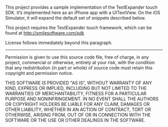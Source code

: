 This project provides a sample implementation of the TextExpander touch SDK. It’s implemented here as an iPhone app with a UITextView. On the iOS Simulator, it will expand the default set of snippets described below.

This project requires the TextExpander touch framework, which can be found at http://smilesoftware.com/sdk

License follows immediately beyond this paragraph.

* * *

Permission is given to use this source code file, free of charge, in any project, commercial or otherwise, entirely at your risk, with the condition that any redistribution (in part or whole) of source code must retain this copyright and permission notice.

THIS SOFTWARE IS PROVIDED "AS IS", WITHOUT WARRANTY OF ANY KIND, EXPRESS OR IMPLIED, INCLUDING BUT NOT LIMITED TO THE WARRANTIES OF MERCHANTABILITY, FITNESS FOR A PARTICULAR PURPOSE AND NONINFRINGEMENT. IN NO EVENT SHALL THE AUTHORS OR COPYRIGHT HOLDERS BE LIABLE FOR ANY CLAIM, DAMAGES OR OTHER LIABILITY, WHETHER IN AN ACTION OF CONTRACT, TORT OR OTHERWISE, ARISING FROM, OUT OF OR IN CONNECTION WITH THE SOFTWARE OR THE USE OR OTHER DEALINGS IN THE SOFTWARE.
